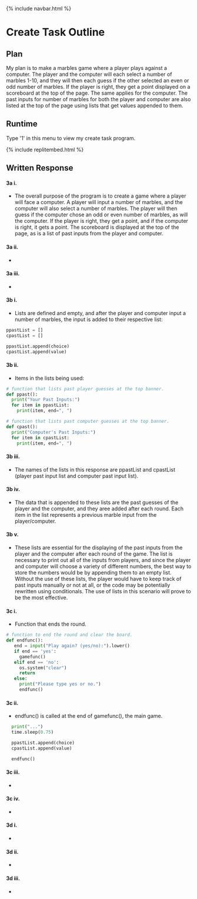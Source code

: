 {% include navbar.html %}

# Create Task Outline

## Plan

My plan is to make a marbles game where a player plays against a computer. The player and the computer will each select a number of marbles 1-10, and they will then each guess if the other selected an even or odd number of marbles. If the player is right, they get a point displayed on a scoreboard at the top of the page. The same applies for the computer. The past inputs for number of marbles for both the player and computer are also listed at the top of the page using lists that get values appended to them.

## Runtime

Type '1' in this menu to view my create task program.

{% include replitembed.html %}

## Written Response

#### 3a i.

- The overall purpose of the program is to create a game where a player will face a computer. A player will input a number of marbles, and the computer will also select a number of marbles. The player will then guess if the computer chose an odd or even number of marbles, as will the computer. If the player is right, they get a point, and if the computer is right, it gets a point. The scoreboard is displayed at the top of the page, as is a list of past inputs from the player and computer. 

#### 3a ii.

- 

#### 3a iii. 

- 

#### 3b i.

- Lists are defined and empty, and after the player and computer input a number of marbles, the input is added to their respective list:

``` python
ppastList = []
cpastList = []

ppastList.append(choice)
cpastList.append(value)
```

#### 3b ii.
 
- Items in the lists being used:

``` python
# function that lists past player guesses at the top banner.
def ppast():
  print("Your Past Inputs:")
  for item in ppastList:
    print(item, end=", ")

# function that lists past computer guesses at the top banner.
def cpast():
  print("Computer's Past Inputs:")
  for item in cpastList:
    print(item, end=", ")
```
 
#### 3b iii.

- The names of the lists in this response are ppastList and cpastList (player past input list and computer past input list).

#### 3b iv.

- The data that is appended to these lists are the past guesses of the player and the computer, and they aree added after each round. Each item in the list represents a previous marble input from the player/computer. 

#### 3b v.

- These lists are essential for the displaying of the past inputs from the player and the computer after each round of the game. The list is necessary to print out all of the inputs from players, and since the player and computer will choose a variety of different numbers, the best way to store the numbers would be by appending them to an empty list. Without the use of these lists, the player would have to keep track of past inputs manually or not at all, or the code may be potentially rewritten using conditionals. The use of lists in this scenario will prove to be the most effective.

#### 3c i.

- Function that ends the round.

``` python
# function to end the round and clear the board.
def endfunc():
   end = input("Play again? (yes/no):").lower()
   if end == 'yes':
     gamefunc()
   elif end == 'no':
     os.system("clear")
     return
   else:
     print("Please type yes or no.")
     endfunc()
```

#### 3c ii.

- endfunc() is called at the end of gamefunc(), the main game. 

``` python
  print("...")
  time.sleep(0.75)

  ppastList.append(choice)
  cpastList.append(value)

  endfunc()
```

#### 3c iii.

- 

#### 3c iv.

- 

#### 3d i.

- 

#### 3d ii.

- 

#### 3d iii.

- 


